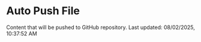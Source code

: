 # Auto Push File

Content that will be pushed to GitHub repository.
Last updated: 08/02/2025, 10:37:52 AM
